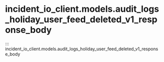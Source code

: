 # incident_io_client.models.audit_logs_holiday_user_feed_deleted_v1_response_body

::: incident_io_client.models.audit_logs_holiday_user_feed_deleted_v1_response_body